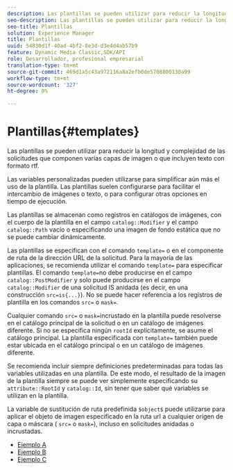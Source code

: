 ```yaml
---
description: Las plantillas se pueden utilizar para reducir la longitud y complejidad de las solicitudes que componen varias capas de imagen o que incluyen texto con formato rtf.
seo-description: Las plantillas se pueden utilizar para reducir la longitud y complejidad de las solicitudes que componen varias capas de imagen o que incluyen texto con formato rtf.
seo-title: Plantillas
solution: Experience Manager
title: Plantillas
uuid: 54830d1f-40ad-4bf2-8e3d-d3e4d4ab57b9
feature: Dynamic Media Classic,SDK/API
role: Desarrollador, profesional empresarial
translation-type: tm+mt
source-git-commit: 469d1a5c43a972116a8a2efb0de5708800130a99
workflow-type: tm+mt
source-wordcount: '327'
ht-degree: 0%

---
```



# Plantillas{#templates}

Las plantillas se pueden utilizar para reducir la longitud y complejidad de las solicitudes que componen varias capas de imagen o que incluyen texto con formato rtf.

Las variables personalizadas pueden utilizarse para simplificar aún más el uso de la plantilla. Las plantillas suelen configurarse para facilitar el intercambio de imágenes o texto, o para configurar otras opciones en tiempo de ejecución.

Las plantillas se almacenan como registros en catálogos de imágenes, con el cuerpo de la plantilla en el campo `catalog::Modifier` y el campo `catalog::Path` vacío o especificando una imagen de fondo estática que no se puede cambiar dinámicamente.

Las plantillas se especifican con el comando `template=` o en el componente de ruta de la dirección URL de la solicitud. Para la mayoría de las aplicaciones, se recomienda utilizar el comando `template=` para especificar plantillas. El comando `template=`no debe producirse en el campo `catalog::PostModifier` y solo puede producirse en el campo `catalog::Modifier` de una solicitud IS anidada (es decir, en una construcción `src=is{...}`). No se puede hacer referencia a los registros de plantilla en los comandos `src=` o `mask=`.

Cualquier comando `src=` o `mask=`incrustado en la plantilla puede resolverse en el catálogo principal de la solicitud o en un catálogo de imágenes diferente. Si no se especifica ningún `rootId` explícitamente, se asume el catálogo principal. La plantilla especificada con `template=` también puede estar ubicada en el catálogo principal o en un catálogo de imágenes diferente.

Se recomienda incluir siempre definiciones predeterminadas para todas las variables utilizadas en una plantilla. De este modo, el resultado de la imagen de la plantilla siempre se puede ver simplemente especificando su `attribute::RootId` y `catalog::Id`, sin tener que saber qué variables se utilizan en la plantilla.

La variable de sustitución de ruta predefinida `$object$` puede utilizarse para aplicar el objeto de imagen especificado en la ruta url a cualquier origen de capa o máscara ( `src=` o `mask=`), incluso en solicitudes anidadas o incrustadas.

* [Ejemplo A](r-example-a.md)
* [Ejemplo B](r-example-b.md)
* [Ejemplo C](r-example-c.md)

